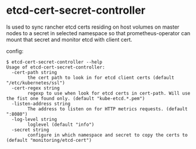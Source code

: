 # etcd-cert-secret-controller

Is used to sync rancher etcd certs residing on host volumes on master nodes to a secret in selected namespace
so that prometheus-operator can mount that secret and monitor etcd with client cert.

config:
```
$ etcd-cert-secret-controller --help
Usage of etcd-cert-secret-controller:
  -cert-path string
    	the cert path to look in for etcd client certs (default "/etc/kubernetes/ssl")
  -cert-regex string
    	regexp to use when look for etcd certs in cert-path. Will use the fist one found only. (default "kube-etcd.*.pem")
  -listen-address string
    	The address to listen on for HTTP metrics requests. (default ":8080")
  -log-level string
    	loglevel (default "info")
  -secret string
    	configure in which namespace and secret to copy the certs to (default "monitoring/etcd-cert")

```

